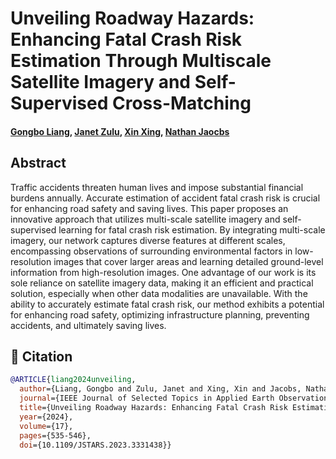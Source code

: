 # Unveiling Roadway Hazards: Enhancing Fatal Crash Risk Estimation Through Multiscale Satellite Imagery and Self-Supervised Cross-Matching

#### [Gongbo Liang](http://www.gb-liang.com), [Janet Zulu](https://www.linkedin.com/in/janetzulu/), [Xin Xing](https://xtrigold.github.io), [Nathan Jaocbs](https://jacobsn.github.io/)

## Abstract
Traffic accidents threaten human lives and impose substantial financial burdens annually. Accurate estimation of accident fatal crash risk is crucial for enhancing road safety and saving lives. This paper proposes an innovative approach that utilizes multi-scale satellite imagery and self-supervised learning for fatal crash risk estimation. By integrating multi-scale imagery, our network captures diverse features at different scales, encompassing observations of surrounding environmental factors in low-resolution images that cover larger areas and learning detailed ground-level information from high-resolution images. One advantage of our work is its sole reliance on satellite imagery data, making it an efficient and practical solution, especially when other data modalities are unavailable. With the ability to accurately estimate fatal crash risk, our method exhibits a potential for enhancing road safety, optimizing infrastructure planning, preventing accidents, and ultimately saving lives. 

## 📑 Citation
```bibtex
@ARTICLE{liang2024unveiling,
  author={Liang, Gongbo and Zulu, Janet and Xing, Xin and Jacobs, Nathan},
  journal={IEEE Journal of Selected Topics in Applied Earth Observations and Remote Sensing}, 
  title={Unveiling Roadway Hazards: Enhancing Fatal Crash Risk Estimation Through Multiscale Satellite Imagery and Self-Supervised Cross-Matching}, 
  year={2024},
  volume={17},
  pages={535-546},
  doi={10.1109/JSTARS.2023.3331438}}
```
